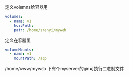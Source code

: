 定义volumns给容器用
```yaml
volumes:
  - name: v1
    hostPath:
    path: /home/shenyi/myweb
```

定义在容器里
```yaml
volumeMounts:
  - name: v1
    mountPath: /app
```


/home/www/myweb 下有个myserver的gin可执行二进制文件






